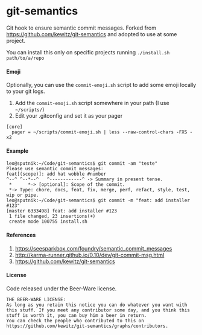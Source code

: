 # git-semantics
Git hook to ensure semantic commit messages. Forked from https://github.com/kewitz/git-semantics and adopted to use at some project.

You can install this only on specific projects running `./install.sh path/to/a/repo`


#### Emoji

Optionally, you can use the `commit-emoji.sh` script to add some emoji locally to your git logs.

1. Add the `commit-emoji.sh` script somewhere in your path (I use `~/scripts/`)
2. Edit your .gitconfig and set it as your pager

```
[core]
  pager = ~/scripts/commit-emoji.sh | less --raw-control-chars -FXS -x2
```


#### Example
```
leo@sputnik:~/Code/git-semantics$ git commit -am "teste"
Please use semantic commit messages:
feat[(scope)]: add hat wobble #number
^--^ ^--*--^   ^------------^ -> Summary in present tense.
 *      *-> [optional]: Scope of the commit.
 *-> Type: chore, docs, feat, fix, merge, perf, refact, style, test, wip or pipe.
leo@sputnik:~/Code/git-semantics$ git commit -m "feat: add installer #123"
[master 6333498] feat: add installer #123
 1 file changed, 23 insertions(+)
 create mode 100755 install.sh
```



#### References

1. https://seesparkbox.com/foundry/semantic_commit_messages
2. http://karma-runner.github.io/0.10/dev/git-commit-msg.html
3. https://github.com/kewitz/git-semantics

#### License
Code released under the Beer-Ware license.
```
THE BEER-WARE LICENSE:
As long as you retain this notice you can do whatever you want with this stuff. If you meet any contributor some day, and you think this stuff is worth it, you can buy him a beer in return.
You can check the people who contributed to this on https://github.com/kewitz/git-semantics/graphs/contributors.
```
